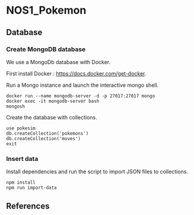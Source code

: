 # NOS1_Pokemon

## Database

### Create MongoDB database

We use a MongoDb database with Docker.

First install Docker : <https://docs.docker.com/get-docker>.

Run a Mongo instance and launch the interactive mongo shell.

```shell
docker run --name mongodb-server -d -p 27017:27017 mongo
docker exec -it mongodb-server bash
mongosh
```

Create the database with collections.

```shell
use pokesim
db.createCollection('pokemons')
db.createCollection('moves')
exit
```

### Insert data

Install dependencies and run the script to import JSON files to collections.

```shell
npm install
npm run import-data
```

## References

